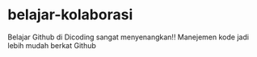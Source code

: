 # belajar-kolaborasi
Belajar Github di Dicoding sangat menyenangkan!!
Manejemen kode jadi lebih mudah berkat Github
